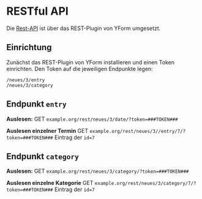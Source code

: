 # RESTful API

Die [Rest-API](https://github.com/yakamara/redaxo_yform/blob/master/docs/05_rest.md) ist über das REST-Plugin von YForm umgesetzt.

## Einrichtung

Zunächst das REST-Plugin von YForm installieren und einen Token einrichten. Den Token auf die jeweiligen Endpunkte legen:

```text
/neues/3/entry
/neues/3/category
```

## Endpunkt `entry`

**Auslesen:** GET `example.org/rest/neues/3/date/?token=###TOKEN###`

**Auslesen einzelner Termin**  GET `example.org/rest/neues/3//entry/7/?token=###TOKEN###` Eintrag der `id=7`

## Endpunkt `category`

**Auslesen:** GET `example.org/rest/neues/3/category/?token=###TOKEN###`

**Auslesen einzelne Kategorie**  GET `example.org/rest/neues/3/category/7/?token=###TOKEN###` Eintrag der `id=7`
